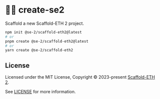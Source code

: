 # 🌈🚀 create-se2

Scaffold a new Scaffold-ETH 2 project.

```bash
npm init @se-2/scaffold-eth2@latest
# or
pnpm create @se-2/scaffold-eth2@latest
# or
yarn create @se-2/scaffold-eth2
```

## License

Licensed under the MIT License, Copyright © 2023-present [Scaffold-ETH 2](https://buidlguidl.com).

See [LICENSE](./LICENSE) for more information.
